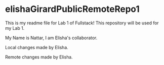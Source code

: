 # elishaGirardPublicRemoteRepo1

This is my readme file for Lab 1 of Fullstack! This repository will be used for my Lab 1.

My Name is Nattar, I am Elisha's collaborator.

Local changes made by Elisha.

Remote changes made by Elisha.
